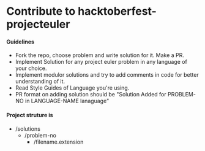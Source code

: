 # Contribute to hacktoberfest-projecteuler


#### Guidelines
- Fork the repo, choose problem and write solution for it. Make a PR.
- Implement Solution for any project euler problem in any language of your choice.
- Implement modulor solutions and try to add comments in code for better understanding of it.
- Read Style Guides of Language you're using.
- PR format on adding solution should be "Solution Added for PROBLEM-NO in LANGUAGE-NAME lanaguage"


#### Project struture is 
* /solutions
  * /problem-no
    * /filename.extension

